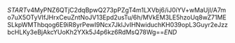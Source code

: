 $START$v4MyPNZ6QTjC2dqBpwQ273pPZgT4m1LXVbj6/iJ0iYV+wMaUjI/A7mo7uX5OTyVIfJHrxCeuZntNoJV13Epd2usTu/6h/MVkEM3LE5hzoUq8wZ71MESLkpWMThbqog6E9iR8yrPewI9Ncx7JklJvIHNwiduchKH039opL3Guyr2eJzzbcHLKy3eBjAkcYUoKh2YXk5J4p6kz6RdMsQ78Wg==$END$
